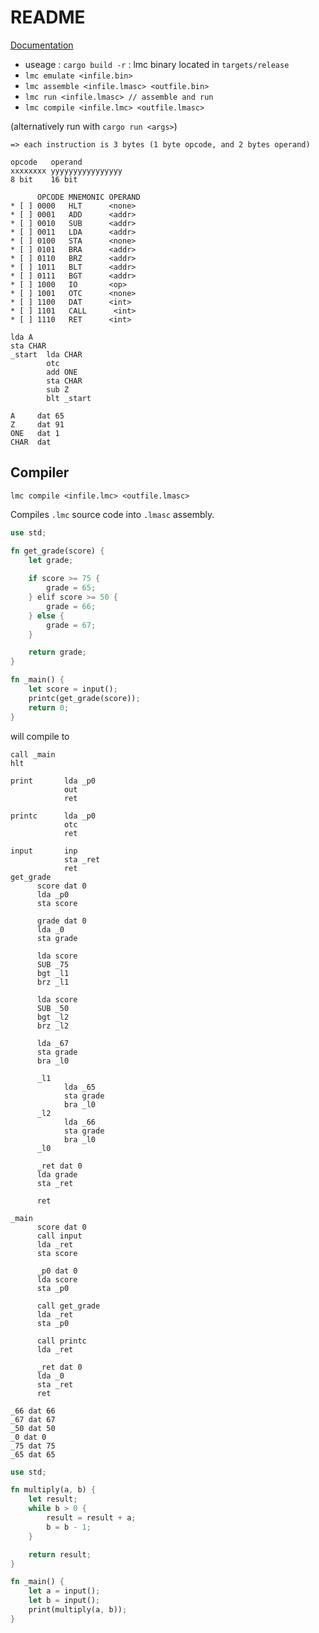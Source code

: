 # README
[Documentation](https://leo-de-silva.gitbook.io/lmc/)
* useage : `cargo build -r` : lmc binary located in `targets/release`
* `lmc emulate <infile.bin>`
* `lmc assemble <infile.lmasc> <outfile.bin>`
* `lmc run <infile.lmasc> // assemble and run`
* `lmc compile <infile.lmc> <outfile.lmasc>`

(alternatively run with `cargo run <args>`)

```
=> each instruction is 3 bytes (1 byte opcode, and 2 bytes operand)

opcode   operand
xxxxxxxx yyyyyyyyyyyyyyyy
8 bit    16 bit

      OPCODE MNEMONIC OPERAND
* [ ] 0000   HLT      <none>
* [ ] 0001   ADD      <addr>
* [ ] 0010   SUB      <addr>
* [ ] 0011   LDA      <addr>
* [ ] 0100   STA      <none>
* [ ] 0101   BRA      <addr>
* [ ] 0110   BRZ      <addr>
* [ ] 1011   BLT      <addr>
* [ ] 0111   BGT      <addr>
* [ ] 1000   IO       <op>
* [ ] 1001   OTC      <none>
* [ ] 1100   DAT      <int>
* [ ] 1101   CALL      <int>
* [ ] 1110   RET      <int>

lda A
sta CHAR
_start  lda CHAR
        otc
        add ONE
        sta CHAR
        sub Z
        blt _start
        
A     dat 65
Z     dat 91
ONE   dat 1
CHAR  dat
```
## Compiler 

`lmc compile <infile.lmc> <outfile.lmasc>`

Compiles `.lmc` source code into `.lmasc` assembly.

```rust
use std;

fn get_grade(score) {
    let grade;
    
    if score >= 75 {
        grade = 65;
    } elif score >= 50 {
        grade = 66;
    } else {
        grade = 67;
    }

    return grade;
}

fn _main() {
    let score = input(); 
    printc(get_grade(score));
    return 0;
}
```

will compile to

```x86
call _main
hlt

print       lda _p0
            out
            ret

printc      lda _p0
            otc
            ret

input       inp
            sta _ret
            ret
get_grade
      score dat 0
      lda _p0
      sta score

      grade dat 0
      lda _0
      sta grade

      lda score
      SUB _75
      bgt _l1
      brz _l1

      lda score
      SUB _50
      bgt _l2
      brz _l2

      lda _67
      sta grade
      bra _l0

      _l1
            lda _65
            sta grade
            bra _l0
      _l2
            lda _66
            sta grade
            bra _l0
      _l0

      _ret dat 0
      lda grade
      sta _ret

      ret

_main
      score dat 0
      call input
      lda _ret
      sta score

      _p0 dat 0
      lda score
      sta _p0

      call get_grade
      lda _ret
      sta _p0

      call printc
      lda _ret

      _ret dat 0
      lda _0
      sta _ret
      ret

_66 dat 66
_67 dat 67
_50 dat 50
_0 dat 0
_75 dat 75
_65 dat 65
```

```rust
use std;

fn multiply(a, b) {
    let result;
    while b > 0 {
        result = result + a;
        b = b - 1;
    }

    return result;
}

fn _main() {
    let a = input();
    let b = input();
    print(multiply(a, b));
}
```
